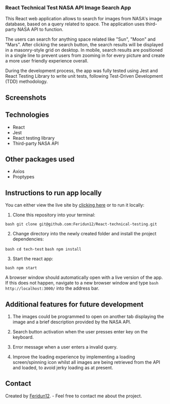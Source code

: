 ### React Technical Test NASA API Image Search App

This React web application allows to search for images from NASA's image database, based on a query related to space. The application uses third-party NASA API to function.

The users can search for anything space related like "Sun", "Moon" and "Mars". After clicking the search button, the search results will be displayed in a masonry-style grid on desktop. In mobile, search results are positioned in a single line to prevent users from zooming in for every picture and create a more user friendly experience overall.

During the development process, the app was fully tested using Jest and React Testing Library to write unit tests, following Test-Driven Development (TDD) methodology.

## Screenshots


## Technologies 

- React
- Jest
- React testing library
- Third-party NASA API

## Other packages used

- Axios
- Proptypes


## Instructions to run app locally 

You can either view the live site by [clicking here](https://sad-curran-82905e.netlify.app/) or to run it locally:

1. Clone this repository into your terminal:

```bash git clone git@github.com:Feridun12/React-technical-testing.git```

2. Change directory into the newly created folder and install the project dependencies:

```bash cd tech-test``` 
```bash npm install```

3. Start the react app:

```bash npm start```

A browser window should automatically open with a live version of the app. If this does not happen, navigate to a new browser window and type ```bash http://localhost:3000/``` into the address bar.

## Additional features for future development

1. The images could be programmed to open on another tab displaying the image and a brief description provided by the NASA API.

2. Search button activation when the user presses enter key on the keyboard.

3. Error message when a user enters a invalid query.

4. Improve the loading experience by implementing a loading screen/spinning icon whilst all images are being retrieved from the API and loaded, to avoid jerky loading as at present.

## Contact 

Created by [Feridun12](https://www.linkedin.com/in/feridun-canselen-73666b200/). - Feel free to contact me about the project.



